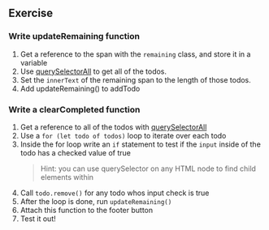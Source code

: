 ## Exercise

### Write updateRemaining function

1. Get a reference to the span with the `remaining` class, and store it in a variable
2. Use [querySelectorAll](https://developer.mozilla.org/en-US/docs/Web/API/Document/querySelectorAll) to get all of the todos.
3. Set the `innerText` of the remaining span to the length of those todos.
4. Add updateRemaining() to addTodo

### Write a clearCompleted function

1. Get a reference to all of the todos with [querySelectorAll](https://developer.mozilla.org/en-US/docs/Web/API/Document/querySelectorAll)
2. Use a `for (let todo of todos)` loop to iterate over each todo
3. Inside the for loop write an `if` statement to test if the `input` inside of the todo has a checked value of true
   > Hint: you can use querySelector on any HTML node to find child elements within
4. Call `todo.remove()` for any todo whos input check is true
5. After the loop is done, run `updateRemaining()`
6. Attach this function to the footer button
7. Test it out!
